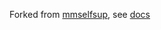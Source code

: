 Forked from [mmselfsup](https://github.com/open-mmlab/mmselfsup/tree/main), see [docs](https://mmselfsup.readthedocs.io/en/latest/index.html)
